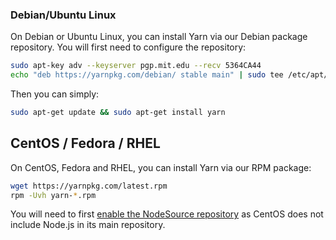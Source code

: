 ### Debian/Ubuntu Linux

On Debian or Ubuntu Linux, you can install Yarn via our Debian package
repository. You will first need to configure the repository:

```sh
sudo apt-key adv --keyserver pgp.mit.edu --recv 5364CA44
echo "deb https://yarnpkg.com/debian/ stable main" | sudo tee /etc/apt/sources.list.d/yarn.list
```

Then you can simply:

```sh
sudo apt-get update && sudo apt-get install yarn
```

## CentOS / Fedora / RHEL

On CentOS, Fedora and RHEL, you can install Yarn via our RPM package:

```sh
wget https://yarnpkg.com/latest.rpm
rpm -Uvh yarn-*.rpm
```

You will need to first [enable the NodeSource repository](https://nodejs.org/en/download/package-manager/#enterprise-linux-and-fedora)
as CentOS does not include Node.js in its main repository.
